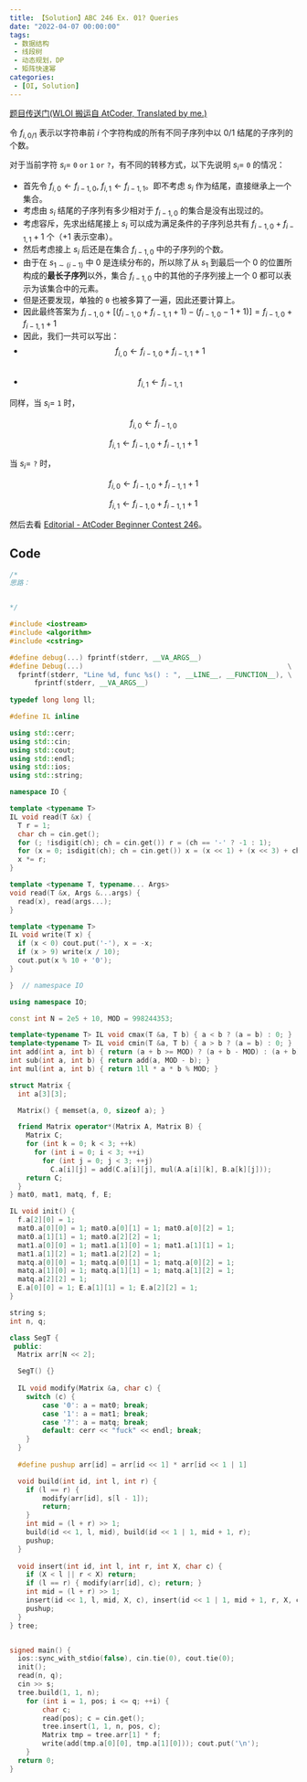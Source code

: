 ```yaml
---
title: 【Solution】ABC 246 Ex. 01? Queries
date: "2022-04-07 00:00:00"
tags:
 - 数据结构
 - 线段树
 - 动态规划，DP
 - 矩阵快速幂
categories:
 - [OI, Solution]
---
```


[题目传送门(WLOI 搬运自 AtCoder, Translated by me.)](http://www.cspoi.net/problem/4010)

<!--more-->

令 $f_{i,0/1}$ 表示以字符串前 $i$ 个字符构成的所有不同子序列中以 $0/1$ 结尾的子序列的个数。

对于当前字符 $s_i=$ `0` $\texttt{or}$ `1`  $\texttt{or}$ `?`，有不同的转移方式，以下先说明 $s_i=$ `0` 的情况：

- 首先令 $f_{i,0} \leftarrow f_{i-1,0},\ f_{i,1} \leftarrow f_{i-1,1}$。即不考虑 $s_i$ 作为结尾，直接继承上一个集合。
- 考虑由 $s_i$ 结尾的子序列有多少相对于 $f_{i-1,0}$ 的集合是没有出现过的。
- 考虑容斥，先求出结尾接上 $s_i$ 可以成为满足条件的子序列总共有 $f_{i-1,0}+f_{i-1,1}+1$ 个（$+1$ 表示空串）。
- 然后考虑接上 $s_i$ 后还是在集合 $f_{i-1,0}$ 中的子序列的个数。
- 由于在 $s_{1\sim (i-1)}$ 中 $0$ 是连续分布的，所以除了从 $s_1$ 到最后一个 $0$ 的位置所构成的**最长子序列**以外，集合 $f_{i-1,0}$ 中的其他的子序列接上一个 $0$ 都可以表示为该集合中的元素。
- 但是还要发现，单独的 `0` 也被多算了一遍，因此还要计算上。
- 因此最终答案为 $f_{i-1,0}+[(f_{i-1,0}+f_{i-1,1}+1)-(f_{i-1,0}-1+1)]=f_{i-1,0}+f_{i-1,1}+1$
- 因此，我们一共可以写出：
- $$f_{i,0}\leftarrow f_{i-1,0}+f_{i-1,1}+1$$​
- $$f_{i,1}\leftarrow f_{i-1,1}$$

同样，当  $s_i=$ `1` 时，

$$f_{i,0}\leftarrow f_{i-1,0}$$

$$f_{i,1}\leftarrow f_{i-1,0}+f_{i-1,1}+1$$

当 $s_i=$ `?` 时，

$$f_{i,0}\leftarrow f_{i-1,0}+f_{i-1,1}+1$$

$$f_{i,1}\leftarrow f_{i-1,0}+f_{i-1,1}+1$$

然后去看 [Editorial - AtCoder Beginner Contest 246](https://atcoder.jp/contests/abc246/editorial/3715)。

## Code

```cpp
/*
思路：


*/

#include <iostream>
#include <algorithm>
#include <cstring>

#define debug(...) fprintf(stderr, __VA_ARGS__)
#define Debug(...)                                                  \
  fprintf(stderr, "Line %d, func %s() : ", __LINE__, __FUNCTION__), \
      fprintf(stderr, __VA_ARGS__)
      
typedef long long ll;

#define IL inline

using std::cerr;
using std::cin;
using std::cout;
using std::endl;
using std::ios;
using std::string;

namespace IO {

template <typename T>
IL void read(T &x) {
  T r = 1;
  char ch = cin.get();
  for (; !isdigit(ch); ch = cin.get()) r = (ch == '-' ? -1 : 1);
  for (x = 0; isdigit(ch); ch = cin.get()) x = (x << 1) + (x << 3) + ch - '0';
  x *= r;
}

template <typename T, typename... Args>
void read(T &x, Args &...args) {
  read(x), read(args...);
}

template <typename T>
IL void write(T x) {
  if (x < 0) cout.put('-'), x = -x;
  if (x > 9) write(x / 10);
  cout.put(x % 10 + '0');
}

}  // namespace IO

using namespace IO;

const int N = 2e5 + 10, MOD = 998244353;

template<typename T> IL void cmax(T &a, T b) { a < b ? (a = b) : 0; }
template<typename T> IL void cmin(T &a, T b) { a > b ? (a = b) : 0; }
int add(int a, int b) { return (a + b >= MOD) ? (a + b - MOD) : (a + b); }
int sub(int a, int b) { return add(a, MOD - b); }
int mul(int a, int b) { return 1ll * a * b % MOD; }

struct Matrix {
  int a[3][3];

  Matrix() { memset(a, 0, sizeof a); }

  friend Matrix operator*(Matrix A, Matrix B) {
    Matrix C;
    for (int k = 0; k < 3; ++k)
      for (int i = 0; i < 3; ++i)
        for (int j = 0; j < 3; ++j)
          C.a[i][j] = add(C.a[i][j], mul(A.a[i][k], B.a[k][j]));
    return C;
  }
} mat0, mat1, matq, f, E;

IL void init() {
  f.a[2][0] = 1;
  mat0.a[0][0] = 1; mat0.a[0][1] = 1; mat0.a[0][2] = 1;
  mat0.a[1][1] = 1; mat0.a[2][2] = 1;
  mat1.a[0][0] = 1; mat1.a[1][0] = 1; mat1.a[1][1] = 1;
  mat1.a[1][2] = 1; mat1.a[2][2] = 1;
  matq.a[0][0] = 1; matq.a[0][1] = 1; matq.a[0][2] = 1;
  matq.a[1][0] = 1; matq.a[1][1] = 1; matq.a[1][2] = 1;
  matq.a[2][2] = 1;    
  E.a[0][0] = 1; E.a[1][1] = 1; E.a[2][2] = 1;
}

string s;
int n, q;

class SegT {
 public:
  Matrix arr[N << 2];

  SegT() {}
  
  IL void modify(Matrix &a, char c) {
  	switch (c) {
  		case '0': a = mat0; break;
  		case '1': a = mat1; break;
  		case '?': a = matq; break;
  		default: cerr << "fuck" << endl; break;
  	}
  }
  
  #define pushup arr[id] = arr[id << 1] * arr[id << 1 | 1]

  void build(int id, int l, int r) {
    if (l == r) {
    	modify(arr[id], s[l - 1]);
    	return;
    }
    int mid = (l + r) >> 1;
    build(id << 1, l, mid), build(id << 1 | 1, mid + 1, r);
    pushup;
  }
  
  void insert(int id, int l, int r, int X, char c) {
  	if (X < l || r < X) return;
  	if (l == r) { modify(arr[id], c); return; }
  	int mid = (l + r) >> 1;
  	insert(id << 1, l, mid, X, c), insert(id << 1 | 1, mid + 1, r, X, c);
  	pushup;
  }
} tree;


signed main() {
  ios::sync_with_stdio(false), cin.tie(0), cout.tie(0);
  init();
  read(n, q);
  cin >> s;
  tree.build(1, 1, n);
	for (int i = 1, pos; i <= q; ++i) {
		char c;
		read(pos); c = cin.get();
		tree.insert(1, 1, n, pos, c);
		Matrix tmp = tree.arr[1] * f;
		write(add(tmp.a[0][0], tmp.a[1][0])); cout.put('\n');
	}
  return 0;
}
```



